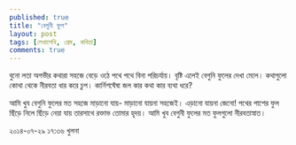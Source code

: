 ```yaml
---
published: true
title: "বেগুনী ফুল"
layout: post
tags: [লেখালেখি, প্রেম, কবিতা]
comments: true
---
```

বুনো লতা
অগভীর কথারা সহজে
বেড়ে ওঠে পথে পথে বিনা পরিচর্যায়।
বৃষ্টি এলেই বেগুনি ফুলের দেখা মেলে।
কথাগুলো কোথা থেকে নীরবতা ধার করে চুপ।
কার্নিশঘেঁষা জল কার কথা কার ব্যথা ধরে?

আমি খুব বেগুনি ফুলের মত
সহজে মাড়ানো যায়-
মাড়ানো যায়না সহজেই।
এড়ানো যায়না জেনো!
পথের পাশের ফুল
ছিঁড়ে নিলে ছিঁড়ে নেয়া যায়
তারসাথে রক্তাভ তোমার হৃদয়।
আমি খুব বেগুনী ফুলের মত
ফুলগুলো নীরবতাস্নাত।

২০১৪-০৭-২৯ ১৭:৩৬
খুলনা
